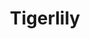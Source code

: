 ---
title: Tigerlily
categories:
- radio
- digital
- press
tags:
- artist
position: 2
image: 
is-featured: 
is-front: 
website:
facebook: https://www.facebook.com/tigerlilymusic
twitter:
instagram:
spotify:
soundcloud:
youtube: 
apple: 
layout: client
---